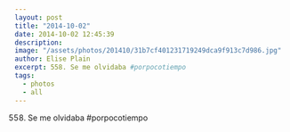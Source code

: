 ```yaml
---
layout: post
title: "2014-10-02"
date: 2014-10-02 12:45:39
description: 
image: "/assets/photos/201410/31b7cf401231719249dca9f913c7d986.jpg"
author: Elise Plain
excerpt: 558. Se me olvidaba #porpocotiempo
tags: 
  - photos
  - all
---
```


558. Se me olvidaba #porpocotiempo
<p></p>
